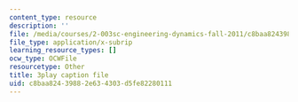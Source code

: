 ```yaml
---
content_type: resource
description: ''
file: /media/courses/2-003sc-engineering-dynamics-fall-2011/c8baa82439882e634303d5fe82280111_cecD1w3-SD0.srt
file_type: application/x-subrip
learning_resource_types: []
ocw_type: OCWFile
resourcetype: Other
title: 3play caption file
uid: c8baa824-3988-2e63-4303-d5fe82280111
---
```

